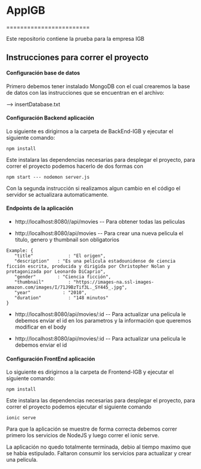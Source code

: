# AppIGB
========================

Este repositorio contiene la prueba para la empresa IGB

## Instrucciones para correr el proyecto
#### Configuración base de datos

Primero debemos tener instalado MongoDB con el cual crearemos la base de datos con las instrucciones que se encuentran en el archivo:

--> insertDatabase.txt


#### Configuración Backend aplicación
Lo siguiente es dirigirnos a la carpeta de BackEnd-IGB y ejecutar el siguiente comando:

  ```
npm install 
  ```

  Este instalara las dependencias necesarias para desplegar el proyecto, para correr el proyecto podemos hacerlo de dos formas con 

  ```
npm start --- nodemon server.js
  ```

Con la segunda instrucción si realizamos algun cambio en el código el servidor se actualizara automaticamente.

#### Endpoints de la aplicación

* http://localhost:8080//api/movies  -- Para obtener todas las peliculas
 
* http://localhost:8080/api/movies   -- Para crear una nueva pelicula el titulo, genero y thumbnail son obligatorios

 ```
Example: {
	"title" 			: "El origen",
    "description" 	: "Es una película estadounidense de ciencia ficción escrita, producida y dirigida por Christopher Nolan y protagonizada por Leonardo DiCaprio",
    "gender"        : "Ciencia ficción",
    "thumbnail" 		: "https://images-na.ssl-images-amazon.com/images/I/71J9BzTif3L._SY445_.jpg",
    "year" 		      : "2010",
    "duration" 			: "148 minutos"
}
 ```

 * http://localhost:8080/api/movies/:id  -- Para actualizar una pelicula le debemos enviar el id en los parametros y la información que queremos modificar en el body
 
 * http://localhost:8080/api/movies/:id -- Para actualizar una pelicula le debemos enviar el id
 

#### Configuración FrontEnd aplicación
Lo siguiente es dirigirnos a la carpeta de Frontend-IGB y ejecutar el siguiente comando:

  ```
npm install 
  ```

Este instalara las dependencias necesarias para desplegar el proyecto, para correr el proyecto podemos ejecutar el siguiente comando

   ```
ionic serve
  ```

Para que la aplicación se muestre de forma correcta debemos correr primero los servicios de NodeJS y luego correr el ionic serve.

La aplicación no quedo totalmente terminada, debio al tiempo maximo que se habia estipulado. Faltaron consumir los servicios para actualizar y crear una pelicula.